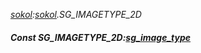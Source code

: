 _[sokol](../../modules/sokol/sokol-module.md):[sokol](../../modules/sokol/sokol-module.md).SG\_IMAGETYPE\_2D_
##### Const SG\_IMAGETYPE\_2D:[sg_image_type](../../modules/sokol/sokol-sg_image_type.md)
